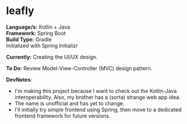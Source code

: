 # leafly
**Language/s:** Kotlin + Java  
**Framework:** Spring Boot  
**Build Type:** Gradle  
Initialized with Spring Initializr  

**Currently:** Creating the UI/UX design.  

**To Do:** Review Model-View-Controller (MVC) design pattern.

**DevNotes**: 
* I'm making this project because I want to check out the Kotlin-Java interoperability. Also, my brother has a (sorta) strange web app idea.
* The name is unofficial and has yet to change.
* I'll initially try simple frontend using Spring, then move to a dedicated frontend framework for future versions.
